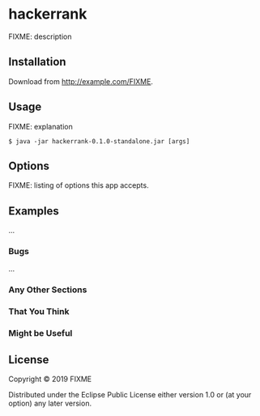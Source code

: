 # hackerrank

FIXME: description

## Installation

Download from http://example.com/FIXME.

## Usage

FIXME: explanation

    $ java -jar hackerrank-0.1.0-standalone.jar [args]

## Options

FIXME: listing of options this app accepts.

## Examples

...

### Bugs

...

### Any Other Sections
### That You Think
### Might be Useful

## License

Copyright © 2019 FIXME

Distributed under the Eclipse Public License either version 1.0 or (at
your option) any later version.

